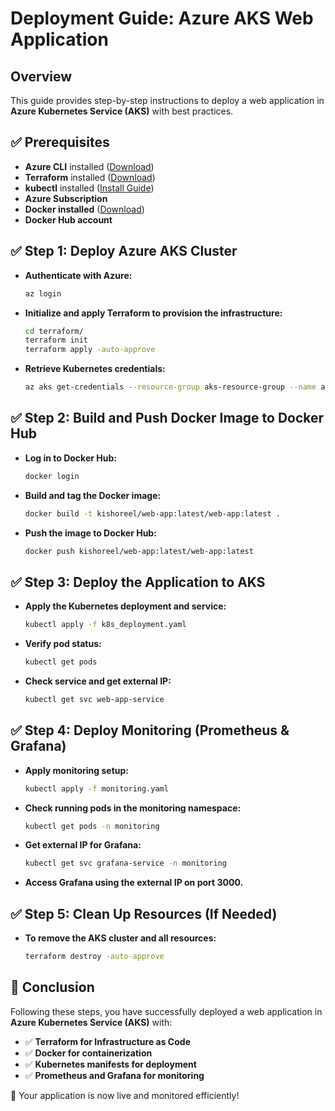 # Deployment Guide: Azure AKS Web Application

## Overview
This guide provides step-by-step instructions to deploy a web application in **Azure Kubernetes Service (AKS)** with best practices.

## ✅ Prerequisites
- **Azure CLI** installed ([Download](https://learn.microsoft.com/en-us/cli/azure/install-azure-cli))
- **Terraform** installed ([Download](https://developer.hashicorp.com/terraform/downloads))
- **kubectl** installed ([Install Guide](https://kubernetes.io/docs/tasks/tools/install-kubectl/))
- **Azure Subscription**
- **Docker installed** ([Download](https://www.docker.com/get-started))
- **Docker Hub account**

## ✅ Step 1: Deploy Azure AKS Cluster
- **Authenticate with Azure:**
   ```sh
   az login
   ```
- **Initialize and apply Terraform to provision the infrastructure:**
   ```sh
   cd terraform/
   terraform init
   terraform apply -auto-approve
   ```
- **Retrieve Kubernetes credentials:**
   ```sh
   az aks get-credentials --resource-group aks-resource-group --name aks-cluster
   ```

## ✅ Step 2: Build and Push Docker Image to Docker Hub
- **Log in to Docker Hub:**
   ```sh
   docker login
   ```
- **Build and tag the Docker image:**
   ```sh
   docker build -t kishoreel/web-app:latest/web-app:latest .
   ```
- **Push the image to Docker Hub:**
   ```sh
   docker push kishoreel/web-app:latest/web-app:latest
   ```

## ✅ Step 3: Deploy the Application to AKS
- **Apply the Kubernetes deployment and service:**
   ```sh
   kubectl apply -f k8s_deployment.yaml
   ```
- **Verify pod status:**
   ```sh
   kubectl get pods
   ```
- **Check service and get external IP:**
   ```sh
   kubectl get svc web-app-service
   ```

## ✅ Step 4: Deploy Monitoring (Prometheus & Grafana)
- **Apply monitoring setup:**
   ```sh
   kubectl apply -f monitoring.yaml
   ```
- **Check running pods in the monitoring namespace:**
   ```sh
   kubectl get pods -n monitoring
   ```
- **Get external IP for Grafana:**
   ```sh
   kubectl get svc grafana-service -n monitoring
   ```
- **Access Grafana using the external IP on port 3000.**

## ✅ Step 5: Clean Up Resources (If Needed)
- **To remove the AKS cluster and all resources:**
   ```sh
   terraform destroy -auto-approve
   ```

## 🎯 Conclusion
Following these steps, you have successfully deployed a web application in **Azure Kubernetes Service (AKS)** with:
- ✅ **Terraform for Infrastructure as Code**
- ✅ **Docker for containerization**
- ✅ **Kubernetes manifests for deployment**
- ✅ **Prometheus and Grafana for monitoring**

🚀 Your application is now live and monitored efficiently!

